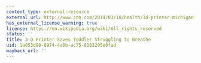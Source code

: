 ```yaml
---
content_type: external-resource
external_url: http://www.cnn.com/2014/03/18/health/3d-printer-michigan-baby/
has_external_license_warning: true
license: https://en.wikipedia.org/wiki/All_rights_reserved
status: ''
title: 3-D Printer Saves Toddler Struggling to Breathe
uid: 1a053d90-8974-4a0b-ac75-8103205e0fad
wayback_url: ''
---
```

